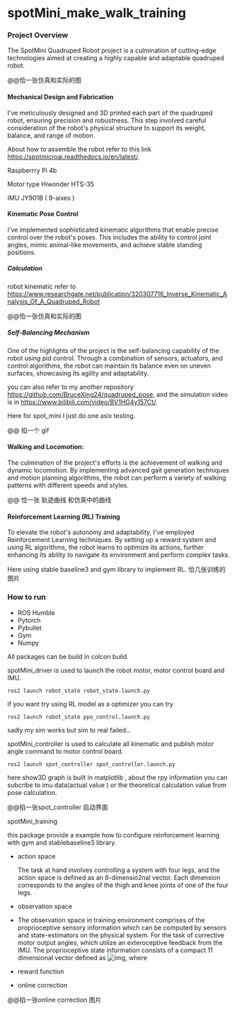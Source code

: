 # spotMini_make_walk_training

### Project Overview

The SpotMini Quadruped Robot project is a culmination of cutting-edge technologies aimed at creating a highly capable and adaptable quadruped robot. 

@@恰一张仿真和实际的图

#### **Mechanical Design and Fabrication**

 I've meticulously designed and 3D printed each part of the quadruped robot, ensuring precision and robustness. This step involved careful consideration of the robot's physical structure to support its weight, balance, and range of motion.

About how to assemble the robot refer to this link https://spotmicroai.readthedocs.io/en/latest/.

Raspberrry Pi 4b

Motor type Hiwonder  HTS-35

IMU JY901B  ( 9-aixes )



#### Kinematic Pose Control

I've implemented sophisticated kinematic algorithms that enable precise control over the robot's poses. This includes the ability to control joint angles, mimic animal-like movements, and achieve stable standing positions.

##### Calculation

robot kinematic refer to https://www.researchgate.net/publication/320307716_Inverse_Kinematic_Analysis_Of_A_Quadruped_Robot



@@恰一张仿真和实际的图



##### Self-Balancing Mechanism

One of the highlights of the project is the self-balancing capability of the robot using pid control. Through a combination of sensors, actuators, and control algorithms, the robot can maintain its balance even on uneven surfaces, showcasing its agility and adaptability. 

you can also refer to my another repository https://github.com/BruceXing24/quadruped_pose, and the simulation video is in https://www.bilibili.com/video/BV1HG4y157Ct/.

Here for spot_mini I just do one asix testing. 

@@ 掐一个 gif

#### **Walking and Locomotion:**

The culmination of the project's efforts is the achievement of walking and dynamic locomotion. By implementing advanced gait generation techniques and motion planning algorithms, the robot can perform a variety of walking patterns with different speeds and styles.

@@ 恰一张 轨迹曲线 和仿真中的曲线





#### Reinforcement Learning (RL) Training

To elevate the robot's autonomy and adaptability, I've employed Reinforcement Learning techniques. By setting up a reward system and using RL algorithms, the robot learns to optimize its actions, further enhancing its ability to navigate its environment and perform complex tasks.

Here using stable baseline3 and gym library to implement RL. 恰几张训练的图片



### How to run 

- ROS Humble
- Pytorch
- Pybullet
- Gym
- Numpy

All packages can be build in colcon build.

spotMini_driver is used to launch the robot motor, motor control board and IMU. 

```shell
ros2 launch robot_state robot_state.launch.py
```

if you want try using RL model as a optimizer you can try

```shell
ros2 launch robot_state ppo_control.launch.py
```

sadly my sim works but sim to real failed...

spotMini_controller is used to calculate all kinematic and publish motor angle command to motor control board.

```shell
ros2 launch spot_controller spot_controller.launch.py
```

here show3D graph is built in matplotlib , about the rpy information you can subcribe to imu data(actual value ) or the theoretical calculation value from pose calculation.

@@掐一张spot_controller 启动界面



spotMini_training 

this package provide a example how to configure reinforcement learning with gym and stablebaseline3 library.

- action space

  The task at hand involves controlling a system with four legs, and the action space is defined as an 8-dimensio2nal vector. Each dimension corresponds to the angles of the thigh and knee joints of one of the four legs.

- observation space

- The observation space in training environment comprises of the proprioceptive sensory information which can be computed by sensors and state-estimators on the physical system. For the task of corrective motor output angles, which utilize an exteroceptive feedback from the IMU. The proprioceptive state information consists of a compact 11 dimensional vector defined as ![img](file:///C:\Users\77416\AppData\Local\Temp\ksohtml19404\wps1.jpg), where 



- reward function 





- online correction

@@掐一张online correction 图片

